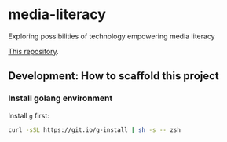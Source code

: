 # media-literacy

Exploring possibilities of technology empowering media literacy

[This repository](https://github.com/rivernews/media-literacy).


## Development: How to scaffold this project

### Install golang environment

Install [`g`](https://github.com/stefanmaric/g) first:

```sh
curl -sSL https://git.io/g-install | sh -s -- zsh
```
